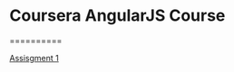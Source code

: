 # Coursera AngularJS Course
==========

[Assisgment 1](https://denistiago.github.io/angularjs-course/assisgment1)
